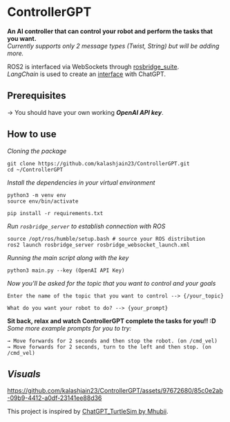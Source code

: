 # **ControllerGPT**
**An AI controller that can control your robot and perform the tasks that you want.**  
*Currently supports only 2 message types (Twist, String) but will be adding more.*  

ROS2 is interfaced via WebSockets through [rosbridge_suite](https://github.com/RobotWebTools/rosbridge_suite).  
_LangChain_ is used to create an [interface](https://github.com/kalashjain23/ControllerGPT/tree/main/ai_interface) with ChatGPT.

## **Prerequisites**
→ You should have your own working _**OpenAI API key**_.

## **How to use**
*Cloning the package*
```
git clone https://github.com/kalashjain23/ControllerGPT.git
cd ~/ControllerGPT
```
*Install the dependencies in your virtual environment*
```
python3 -m venv env
source env/bin/activate

pip install -r requirements.txt
```
*Run `rosbridge_server` to establish connection with ROS*
```
source /opt/ros/humble/setup.bash # source your ROS distribution
ros2 launch rosbridge_server rosbridge_websocket_launch.xml
```
*Running the main script along with the key*
```
python3 main.py --key (OpenAI API Key)
``` 
*Now you'll be asked for the topic that you want to control and your goals*
```
Enter the name of the topic that you want to control --> {/your_topic}

What do you want your robot to do? --> {your_prompt}
```
**Sit back, relax and watch ControllerGPT complete the tasks for you!! :D**  
_Some more example prompts for you to try:_
```
→ Move forwards for 2 seconds and then stop the robot. (on /cmd_vel)
→ Move forwards for 2 seconds, turn to the left and then stop. (on /cmd_vel)
```

## *Visuals*

https://github.com/kalashjain23/ControllerGPT/assets/97672680/85c0e2ab-09b9-4412-a0df-23141ee88d36

This project is inspired by [ChatGPT_TurtleSim by Mhubii](https://github.com/mhubii/chatgpt_turtlesim/).